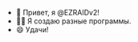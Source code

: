 <!--- ВНИМАНИЕ, это не проект.
Это описание моего профиля!--->
- 👋 Привет, я @EZRAIDv2!
- 🧑‍💻 Я создаю разные программы.
- 😄 Удачи!

<!---
EZRAIDv2/EZRAIDv2 is a ✨ special ✨ repository because its `README.md` (this file) appears on your GitHub profile.
You can click the Preview link to take a look at your changes.
--->

